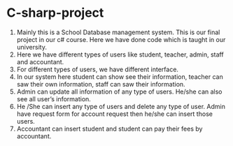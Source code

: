 # C-sharp-project
1.	Mainly this is a School Database management system. This is our final project in our c# course. Here we have done code which is taught in our university.
2.	Here we have different types of users like student, teacher, admin, staff and accountant.
3.	For different types of users, we have different interface.
4.	In our system here student can show see their information, teacher can saw their own information, staff can saw their information.
5.	Admin can update all information of any type of users. He/she can also see all user’s information. 
6.	He /She can insert any type of users and delete any type of user. Admin have request form for account request then he/she can insert those users.
7.	Accountant can insert student and student can pay their fees by accountant.
